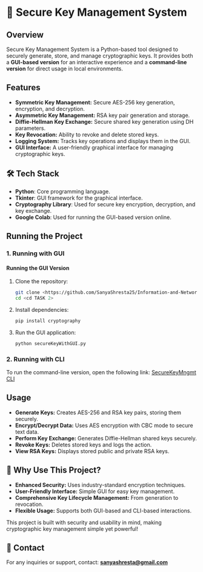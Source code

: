 # 🔐 Secure Key Management System

## Overview
Secure Key Management System is a Python-based tool designed to securely generate, store, and manage cryptographic keys. It provides both a **GUI-based version** for an interactive experience and a **command-line version** for direct usage in local environments.

## Features
- **Symmetric Key Management:** Secure AES-256 key generation, encryption, and decryption.
- **Asymmetric Key Management:** RSA key pair generation and storage.
- **Diffie-Hellman Key Exchange:** Secure shared key generation using DH parameters.
- **Key Revocation:** Ability to revoke and delete stored keys.
- **Logging System:** Tracks key operations and displays them in the GUI.
- **GUI Interface:** A user-friendly graphical interface for managing cryptographic keys.

## 🛠 Tech Stack
- **Python**: Core programming language.
- **Tkinter**: GUI framework for the graphical interface.
- **Cryptography Library**: Used for secure key encryption, decryption, and key exchange.
- **Google Colab**: Used for running the GUI-based version online.

## Running the Project

### 1. Running with GUI
#### Running the GUI Version 
1. Clone the repository:
   ```sh
   git clone <https://github.com/SanyaShresta25/Information-and-Network-Security>
   cd <cd TASK 2>
   ```
2. Install dependencies:
   ```sh
   pip install cryptography
   ```
3. Run the GUI application:
   ```sh
   python secureKeyWithGUI.py
   ```

### 2. Running with CLI
To run the command-line version, open the following link:
[SecureKeyMngmt CLI](https://colab.research.google.com/github/SanyaShresta25/Information-and-Network-Security/blob/main/TASK%202/SecureKeyMngmt.ipynb)

## Usage
- **Generate Keys:** Creates AES-256 and RSA key pairs, storing them securely.
- **Encrypt/Decrypt Data:** Uses AES encryption with CBC mode to secure text data.
- **Perform Key Exchange:** Generates Diffie-Hellman shared keys securely.
- **Revoke Keys:** Deletes stored keys and logs the action.
- **View RSA Keys:** Displays stored public and private RSA keys.

## 🚀 Why Use This Project?
- **Enhanced Security:** Uses industry-standard encryption techniques.
- **User-Friendly Interface:** Simple GUI for easy key management.
- **Comprehensive Key Lifecycle Management:** From generation to revocation.
- **Flexible Usage:** Supports both GUI-based and CLI-based interactions.

This project is built with security and usability in mind, making cryptographic key management simple yet powerful!

## 📧 Contact
For any inquiries or support, contact: **sanyashresta@gmail.com**

